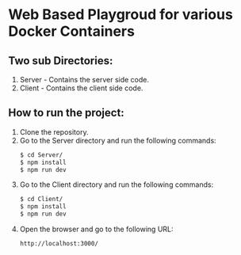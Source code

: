 # Web Based Playgroud for various Docker Containers

## Two sub Directories:
1. Server - Contains the server side code.
2. Client - Contains the client side code.

## How to run the project:
1. Clone the repository.
2. Go to the Server directory and run the following commands:
    ```bash
    $ cd Server/
    $ npm install
    $ npm run dev
    ```
3. Go to the Client directory and run the following commands:
    ```bash
    $ cd Client/
    $ npm install
    $ npm run dev
    ```
4. Open the browser and go to the following URL:
    ```
    http://localhost:3000/
    ```